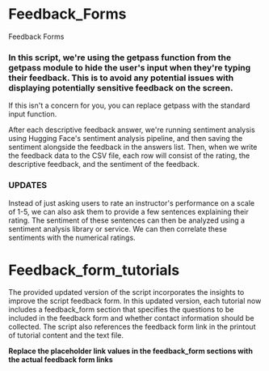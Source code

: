 # Feedback_Forms
Feedback Forms
### In this script, we're using the getpass function from the getpass module to hide the user's input when they're typing their feedback. This is to avoid any potential issues with displaying potentially sensitive feedback on the screen. 
If this isn't a concern for you, you can replace getpass with the standard input function.

After each descriptive feedback answer, we're running sentiment analysis using Hugging Face's sentiment analysis pipeline, and then saving the sentiment alongside the feedback in the answers list. Then, when we write the feedback data to the CSV file, each row will consist of the rating, the descriptive feedback, and the sentiment of the feedback.
 ### UPDATES
Instead of just asking users to rate an instructor's performance on a scale of 1-5, we can also ask them to provide a few sentences explaining their rating. The sentiment of these sentences can then be analyzed using a sentiment analysis library or service. We can then correlate these sentiments with the numerical ratings.
#  Feedback_form_tutorials

The provided updated version of the script incorporates the insights to improve the script feedback form. In this updated version, each tutorial now includes a feedback_form section that specifies the questions to be included in the feedback form and whether contact information should be collected. The script also references the feedback form link in the printout of tutorial content and the text file.

**Replace the placeholder link values in the feedback_form sections with the actual feedback form links**
